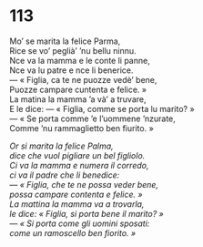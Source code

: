 # 113
  
Mo’ se marita la felice Parma,  
Rice se vo’ peglià’ ’nu bellu ninnu.  
Nce va la mamma e le conte li panne,  
Nce va lu patre e nce li benerice.  
— « Figlia, ca te ne puozze vedè’ bene,  
Puozze campare cuntenta e felice. »  
La matina la mamma ’a và’ a truvare,  
E le dice: — « Figlia, comme se porta lu marito? »  
— « Se porta comme ’e l’uommene ’nzurate,  
Comme ’nu rammaglietto ben fiurito. »

*Or si marita la felice Palma,  
dice che vuol pigliare un bel figliolo.  
Ci va la mamma e numera il corredo,  
ci va il padre che li benedice:  
— « Figlia, che te ne possa veder bene,  
possa campare contenta e felice. »  
La mattina la mamma va a trovarla,  
le dice: « Figlia, si porta bene il marito? »  
— « Si porta come gli uomini sposati:  
come un ramoscello ben fiorito. »*


